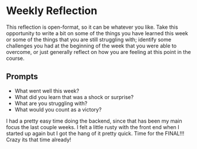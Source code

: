 # Weekly Reflection
This reflection is open-format, so it can be whatever you like. Take this opportunity to write a bit on some of the things you have learned this week or some of the things that you are still struggling with; identify some challenges you had at the beginning of the week that you were able to overcome, or just generally reflect on how you are feeling at this point in the course.

## Prompts
- What went well this week?
- What did you learn that was a shock or surprise?
- What are you struggling with?
- What would you count as a victory?


I had a pretty easy time doing the backend, since that has been my main focus the last couple weeks. I felt a little rusty with the front end when I started up again but I got the hang of it pretty quick. Time for the FINAL!!! Crazy its that time already!